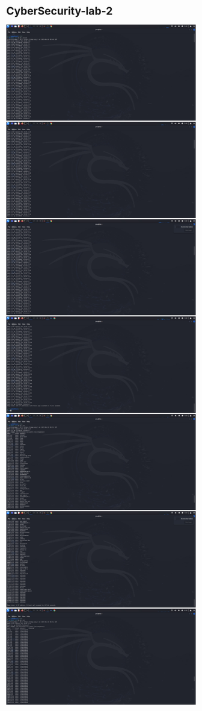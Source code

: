 # CyberSecurity-lab-2
![image alt](https://github.com/AlizadaUlvi/CyberSecurity-lab-2/blob/defaf2fb267f6192abacba10740ae61c0aad4bde/Ping%20Scan/nmap%20-sn%20target%20ip.jpg)
![image alt](https://github.com/AlizadaUlvi/CyberSecurity-lab-2/blob/813fedc14fa7bc7837e86f35aaff86b5b211a748/Ping%20Scan/nmap%20-sn%20target%20ip%20(2).jpg)
![image alt](https://github.com/AlizadaUlvi/CyberSecurity-lab-2/blob/f75ff30a69f75657757d56bb241b9a556ac6d707/Ping%20Scan/nmap%20-sn%20target%20ip%20(3).jpg)
![image alt](https://github.com/AlizadaUlvi/CyberSecurity-lab-2/blob/e6d528b1f6afa8d0e77e77279e8f260dd33d7067/Ping%20Scan/nmap%20-sn%20target%20ip%20(4).jpg)
![image alt](https://github.com/AlizadaUlvi/CyberSecurity-lab-2/blob/a0accbed947b62b551c48ffdb6d5659af14db152/TCP%20SYN%20Scan/nmap%20-sS%20target%20ip.jpg)
![image alt](https://github.com/AlizadaUlvi/CyberSecurity-lab-2/blob/426faf323bd8b4bd219f6b0537223ed7b8befde3/TCP%20SYN%20Scan/nmap%20-sS%20target%20ip%20(1).jpg)
![image alt](https://github.com/AlizadaUlvi/CyberSecurity-lab-2/blob/adf07e603acac6ba721a9d137b47d6d0e49ba418/service%20and%20version%20info/nmap%20-sV%20target%20ip.jpg)

